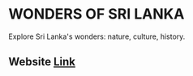 # WONDERS OF SRI LANKA

Explore Sri Lanka's wonders: nature, culture, history.

## Website [Link](https://wonders-of-srilanka.netlify.app/)


